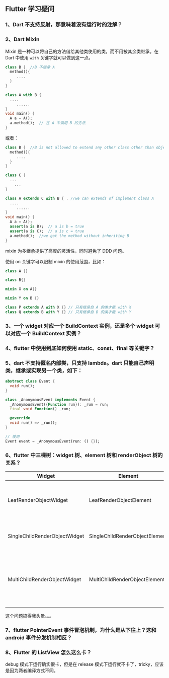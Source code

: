 ## Flutter 学习疑问

### 1、Dart 不支持反射，那意味着没有运行时的注解？

### 2、Dart Mixin

Mixin 是一种可以将自己的方法借给其他类使用的类，而不用被其余类继承。在 Dart 中使用 `with` 关键字就可以做到这一点。

```dart
class B {  //B 不继承 A
  method(){
     ....
  }
}

class A with B {
  ....
     ......
}
void main() {
  A a = A();
  a.method();  // 在 A 中调用 B 的方法
}
```

或者：

```dart
class B {  //B is not allowed to extend any other class other than object
  method(){
     ....
  }
}

class C {
  ...
    ...
}

class A extends C with B { . //we can extends of implement class A
  ....
     ......
}
void main() {
  A a = A();
  assert(a is B);  // a is b = true
  assert(a is C);  // a is c = true
  a.method();  //we got the method without inheriting B
}

```

mixin 为多继承提供了高度的灵活性，同时避免了 DDD 问题。

使用 on 关键字可以限制 mixin 的使用范围，比如：

```dart
class A {}

class B{}

mixin X on A{}

mixin Y on B {} 

class P extends A with X {} // 只有继承自 A 的类才能 with X
class Q extends B with Y {} // 只有继承自 B 的类才能 with Y
```

### 3、一个 widget 对应一个 BuildContext 实例，还是多个 widget 可以对应一个 BuildContext 实例？

### 4、flutter 中使用到底如何使用 static、const、final 等关键字？

### 5、dart 不支持匿名内部类，只支持 lambda。dart 只能自己声明类，继承或实现另一个类，如下：

```dart
abstract class Event {
  void run();
}

class _AnonymousEvent implements Event {
  _AnonymousEvent({Function run}): _run = run;
  final void Function() _run;

  @override
  void run() => _run();
}

// 使用
Event event = _AnonymousEvent(run: () {});

```

### 6、flutter 中三棵树：widget 树、element 树和 renderObject 树的关系？

| Widget                        | Element                        |                                                              |
| ----------------------------- | ------------------------------ | ------------------------------------------------------------ |
| LeafRenderObjectWidget        | LeafRenderObjectElement        | Widget树的叶子节点，用于没有子节点的widget，通常基础组件都属于这一类，如Image。 |
| SingleChildRenderObjectWidget | SingleChildRenderObjectElement | 包含一个子Widget，如：ConstrainedBox、DecoratedBox等         |
| MultiChildRenderObjectWidget  | MultiChildRenderObjectElement  | 包含多个子Widget，一般都有一个children参数，接受一个Widget数组。如Row、Column、Stack等 |

这个问题搞得我头晕。。。

### 7、flutter PointerEvent 事件冒泡机制，为什么是从下往上？这和 android 事件分发机制相反？
### 8、Flutter 的  ListView 怎么这么卡？

debug 模式下运行确实很卡，但是在 release 模式下运行就不卡了，tricky，应该是因为两者编译方式不同。